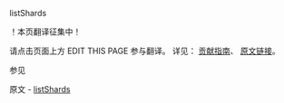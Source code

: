  listShards

 ！本页翻译征集中！

请点击页面上方 EDIT THIS PAGE 参与翻译。
详见：
[贡献指南]( https://github.com/JinMuInfo/MongoDB-Manual-zh/blob/master/CONTRIBUTING.md )、
[原文链接](  https://docs.mongodb.com/manual/reference/command/listShards/  )。

 参见

原文 - [listShards]( https://docs.mongodb.com/manual/reference/command/listShards/ )

